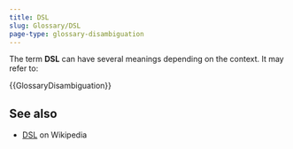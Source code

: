 ```yaml
---
title: DSL
slug: Glossary/DSL
page-type: glossary-disambiguation
---
```


The term **DSL** can have several meanings depending on the context. It may refer to:

{{GlossaryDisambiguation}}

## See also

- [DSL](<https://en.wikipedia.org/wiki/DSL_(disambiguation)>) on Wikipedia
